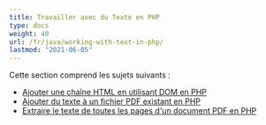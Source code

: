 ```yaml
---
title: Travailler avec du Texte en PHP
type: docs
weight: 40
url: /fr/java/working-with-text-in-php/
lastmod: "2021-06-05"
---
```


Cette section comprend les sujets suivants :

- [Ajouter une chaîne HTML en utilisant DOM en PHP](/pdf/fr/java/add-html-string-using-dom-in-php/)
- [Ajouter du texte à un fichier PDF existant en PHP](/pdf/fr/java/add-text-to-an-existing-pdf-file-in-php/)
- [Extraire le texte de toutes les pages d'un document PDF en PHP](/pdf/fr/java/extract-text-from-all-the-pages-of-a-pdf-document-in-php/)